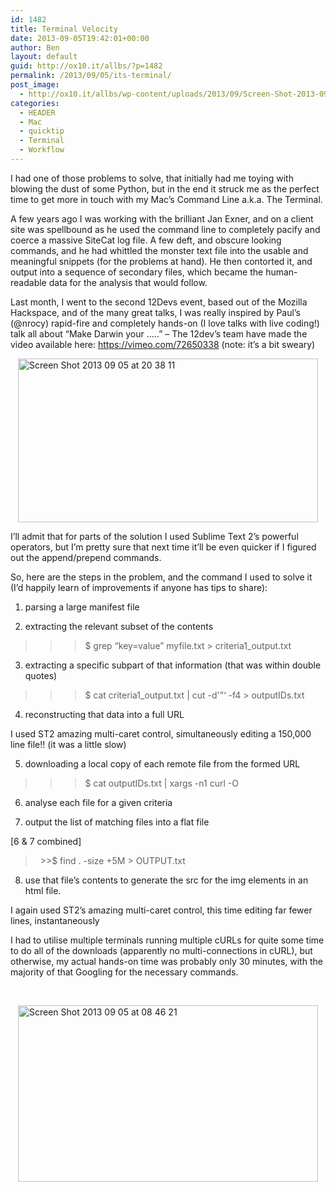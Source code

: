 ```yaml
---
id: 1482
title: Terminal Velocity
date: 2013-09-05T19:42:01+00:00
author: Ben
layout: default
guid: http://ox10.it/allbs/?p=1482
permalink: /2013/09/05/its-terminal/
post_image:
  - http://ox10.it/allbs/wp-content/uploads/2013/09/Screen-Shot-2013-09-04-at-20.55.58.png
categories:
  - HEADER
  - Mac
  - quicktip
  - Terminal
  - Workflow
---
```

I had one of those problems to solve, that initially had me toying with blowing the dust of some Python, but in the end it struck me as the perfect time to get more in touch with my Mac&#8217;s Command Line a.k.a. The Terminal.

A few years ago I was working with the brilliant Jan Exner, and on a client site was spellbound as he used the command line to completely pacify and coerce a massive SiteCat log file. A few deft, and obscure looking commands, and he had whittled the monster text file into the usable and meaningful snippets (for the problems at hand). He then contorted it, and output into a sequence of secondary files, which became the human-readable data for the analysis that would follow.

Last month, I went to the second 12Devs event, based out of the Mozilla Hackspace, and of the many great talks, I was really inspired by Paul&#8217;s (@nrocy) rapid-fire and completely hands-on (I love talks with live coding!) talk all about &#8220;Make Darwin your …..&#8221; &#8211; The 12dev&#8217;s team have made the video available here: <https://vimeo.com/72650338> (note: it&#8217;s a bit sweary)

<a title="12 Devs Video" href="https://vimeo.com/72650338" target="_blank"><img style="display: block; margin-left: auto; margin-right: auto; border: 0px;" title="Screen Shot 2013-09-05 at 20.38.11.png" src="http://ox10.it/allbs/wp-content/uploads/2013/09/Screen-Shot-2013-09-05-at-20.38.11.png" alt="Screen Shot 2013 09 05 at 20 38 11" width="480" height="262" border="0" /></a>

I&#8217;ll admit that for parts of the solution I used Sublime Text 2&#8217;s powerful operators, but I&#8217;m pretty sure that next time it&#8217;ll be even quicker if I figured out the append/prepend commands.

So, here are the steps in the problem, and the command I used to solve it (I&#8217;d happily learn of improvements if anyone has tips to share):

1) parsing a large manifest file

2) extracting the relevant subset of the contents

> >>$ grep &#8220;key=value&#8221; myfile.txt > criteria1_output.txt

3) extracting a specific subpart of that information (that was within double quotes)

> >>$ cat criteria1_output.txt | cut -d'&#8221;&#8216; -f4 > outputIDs.txt

4) reconstructing that data into a full URL

I used ST2 amazing multi-caret control, simultaneously editing a 150,000 line file!! (it was a little slow)

5) downloading a local copy of each remote file from the formed URL

> >>$ cat outputIDs.txt | xargs -n1 curl -O

6) analyse each file for a given criteria

7) output the list of matching files into a flat file

[6 & 7 combined]

>   >>$ find . -size +5M > OUTPUT.txt

8) use that file&#8217;s contents to generate the src for the img elements in an html file.

I again used ST2&#8217;s amazing multi-caret control, this time editing far fewer lines, instantaneously

I had to utilise multiple terminals running multiple cURLs for quite some time to do all of the downloads (apparently no multi-connections in cURL), but otherwise, my actual hands-on time was probably only 30 minutes, with the majority of that Googling for the necessary commands.

&nbsp;

<img style="display: block; margin-left: auto; margin-right: auto; border: 0px;" title="Screen Shot 2013-09-05 at 08.46.21.png" src="http://ox10.it/allbs/wp-content/uploads/2013/09/Screen-Shot-2013-09-05-at-08.46.21.png" alt="Screen Shot 2013 09 05 at 08 46 21" width="480" height="282" border="0" />

&nbsp;

&nbsp;

&nbsp;
